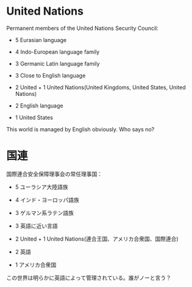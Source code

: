 # United Nations

Permanent members of the United Nations Security Council:

- 5 Eurasian language

- 4 Indo-European language family

- 3 Germanic Latin language family

- 3 Close to English language

- 2 United + 1 United Nations(United Kingdoms, United States, United Nations)

- 2 English language

- 1 United States


This world is managed by English obviously. Who says no?

<!--
Better to kick out the UK, which is an island nation so it can not represent represent the majority of people.

Japan is also but Asians are generally more left, and Japanese is a different language not English. And Japan's latitude is closer to that of most countries in the world and it's more longer/higher/diverser, not like the UK.
-->

# 国連

国際連合安全保障理事会の常任理事国：

- 5 ユーラシア大陸語族

- 4 インド・ヨーロッパ語族

- 3 ゲルマン系ラテン語族

- 3 英語に近い言語

- 2 United + 1 United Nations(連合王国、アメリカ合衆国、国際連合)

- 2 英語

- 1 アメリカ合衆国


この世界は明らかに英語によって管理されている。誰がノーと言う？